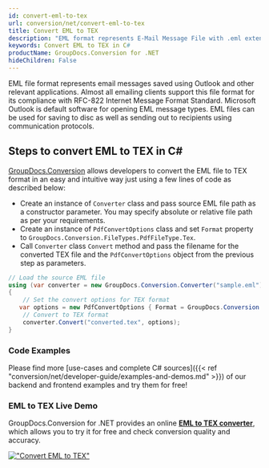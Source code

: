 ```yaml
---
id: convert-eml-to-tex
url: conversion/net/convert-eml-to-tex
title: Convert EML to TEX
description: "EML format represents E-Mail Message File with .eml extension. Learn how to convert EML to TEX file programmatically in C# language using GroupDocs.Conversion for .NET library."
keywords: Convert EML to TEX in C#
productName: GroupDocs.Conversion for .NET
hideChildren: False
---
```


EML file format represents email messages saved using Outlook and other relevant applications. Almost all emailing clients support this file format for its compliance with RFC-822 Internet Message Format Standard. Microsoft Outlook is default software for opening EML message types. EML files can be used for saving to disc as well as sending out to recipients using communication protocols.

## Steps to convert EML to TEX in C#

[GroupDocs.Conversion](https://products.groupdocs.com/conversion/net) allows developers to convert the EML file to TEX format in an easy and intuitive way just using a few lines of code as described below:

* Create an instance of `Converter` class and pass source EML file path as a constructor parameter. You may specify absolute or relative file path as per your requirements. 
* Create an instance of `PdfConvertOptions` class and set `Format` property to `GroupDocs.Conversion.FileTypes.PdfFileType.Tex`.
* Call `Converter` class `Convert` method and pass the filename for the converted TEX file and the `PdfConvertOptions` object from the previous step as parameters.

```csharp
// Load the source EML file
using (var converter = new GroupDocs.Conversion.Converter("sample.eml"))
{
    // Set the convert options for TEX format
   var options = new PdfConvertOptions { Format = GroupDocs.Conversion.FileTypes.PdfFileType.Tex };
    // Convert to TEX format
    converter.Convert("converted.tex", options);
}
```

### Code Examples

Please find more [use-cases and complete C# sources]({{< ref "conversion/net/developer-guide/examples-and-demos.md" >}}) of our backend and frontend examples and try them for free!

### EML to TEX Live Demo

GroupDocs.Conversion for .NET provides an online [**EML to TEX converter**](https://products.groupdocs.app/conversion/eml-to-tex), which allows you to try it for free and check conversion quality and accuracy.

[!["Convert EML to TEX"](conversion/net/images/convert-to-tex/convert-eml-to-tex.png)](https://products.groupdocs.app/conversion/eml-to-tex)